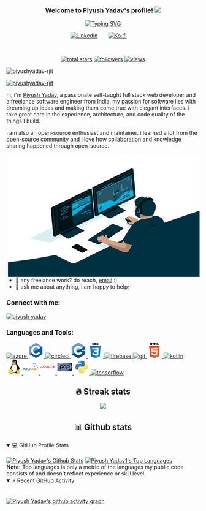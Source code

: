 <h3 align="center">
  Welcome to Piyush Yadav's profile!
  <img src="https://media.giphy.com/media/hvRJCLFzcasrR4ia7z/giphy.gif" width="28">
</h3>

<p align="center">
<a href="https://git.io/typing-svg"><img src="https://readme-typing-svg.demolab.com?font=Fira+Code&size=22&pause=1000&color=F75C7E&vCenter=true&width=440&lines=Student%2C+Developer%2C+Learner" alt="Typing SVG" /></a>
</p>

<p align="center">
  <a href="https://www.linkedin.com/in/piyush-yadav-517474228"><img width="32px" alt="Linkedin" title="DenverCoder1 Dev.to" src="https://i.imgur.com/mVm29vK.png"></a>
  &#8287;&#8287;&#8287;&#8287;&#8287;
  <a href="mailto:piyushyadavaugust3@gmail.com"><img width="32px" alt="Ko-fi" title="Email" src="https://i.imgur.com/KxTgdUK.png"/></a>
  &#8287;&#8287;&#8287;&#8287;&#8287;
 </p>

<br/>

<p align="center">
  <a href="https://github.com/DenverCoder1?tab=repositories&sort=stargazers">
    <img alt="total stars" title="Total stars on GitHub" src="https://custom-icon-badges.demolab.com/github/stars/piyushyadav-rjit?color=55960c&style=for-the-badge&labelColor=488207&logo=star"/></a>
  <a href="https://github.com/DenverCoder1?tab=followers">
    <img alt="followers" title="Follow me on Github" src="https://custom-icon-badges.demolab.com/github/followers/piyushyadav-rjit?color=236ad3&labelColor=1155ba&style=for-the-badge&logo=person-add&label=Follow&logoColor=white"/></a>
  <a href="https://github.com/DenverCoder1/Simple-View-Counter">
    <img alt="views" title="GitHub profile views" src="https://freshidea.com/jonah/app/DenverCoder1-profile-views"/></a>
</p>


<p align="left"> <img src="https://komarev.com/ghpvc/?username=piyushyadav-rjit&label=Profile%20views&color=0e75b6&style=flat" alt="piyushyadav-rjit" /> </p>

<p align="left"> <a href="https://github.com/ryo-ma/github-profile-trophy"><img src="https://github-profile-trophy.vercel.app/?username=piyushyadav-rjit" alt="piyushyadav-rjit" /></a> </p>

hi, i'm [Piyush Yadav](), a passionate self-taught full stack web developer and a freelance software engineer from India. my passion for software lies with dreaming up ideas and making them come true with elegant interfaces. i take great care in the experience, architecture, and code quality of the things I build.

i am also an open-source enthusiast and maintainer. i learned a lot from the open-source community and i love how collaboration and knowledge sharing happened through open-source.


  <img align="right" alt="GIF" src="https://github.com/piyushyadav-rjit/piyushyadav-rjit/blob/main/code.gif?raw=true" width="500" height="320" />
  
- 💼 any freelance work? do reach, [email](mailto:Piyushyadavaugust3@gmail.com) :)
- 💬 ask me about anything, i am happy to help;


<h3 align="left">Connect with me:</h3>
<p align="left">
<a href="https://linkedin.com/in/piyush-yadav-517474228" target="blank"><img align="center" src="https://raw.githubusercontent.com/rahuldkjain/github-profile-readme-generator/master/src/images/icons/Social/linked-in-alt.svg" alt="piyush yadav" height="30" width="40" /></a>
</p>

<h3 align="left">Languages and Tools:</h3>
<p align="left"> <a href="https://azure.microsoft.com/en-in/" target="_blank" rel="noreferrer"> <img src="https://www.vectorlogo.zone/logos/microsoft_azure/microsoft_azure-icon.svg" alt="azure" width="40" height="40"/> </a> <a href="https://www.cprogramming.com/" target="_blank" rel="noreferrer"> <img src="https://raw.githubusercontent.com/devicons/devicon/master/icons/c/c-original.svg" alt="c" width="40" height="40"/> </a> <a href="https://circleci.com" target="_blank" rel="noreferrer"> <img src="https://www.vectorlogo.zone/logos/circleci/circleci-icon.svg" alt="circleci" width="40" height="40"/> </a> <a href="https://www.w3schools.com/cpp/" target="_blank" rel="noreferrer"> <img src="https://raw.githubusercontent.com/devicons/devicon/master/icons/cplusplus/cplusplus-original.svg" alt="cplusplus" width="40" height="40"/> </a> <a href="https://www.w3schools.com/css/" target="_blank" rel="noreferrer"> <img src="https://raw.githubusercontent.com/devicons/devicon/master/icons/css3/css3-original-wordmark.svg" alt="css3" width="40" height="40"/> </a> <a href="https://firebase.google.com/" target="_blank" rel="noreferrer"> <img src="https://www.vectorlogo.zone/logos/firebase/firebase-icon.svg" alt="firebase" width="40" height="40"/> </a> <a href="https://git-scm.com/" target="_blank" rel="noreferrer"> <img src="https://www.vectorlogo.zone/logos/git-scm/git-scm-icon.svg" alt="git" width="40" height="40"/> </a> <a href="https://www.w3.org/html/" target="_blank" rel="noreferrer"> <img src="https://raw.githubusercontent.com/devicons/devicon/master/icons/html5/html5-original-wordmark.svg" alt="html5" width="40" height="40"/> </a> <a href="https://kotlinlang.org" target="_blank" rel="noreferrer"> <img src="https://www.vectorlogo.zone/logos/kotlinlang/kotlinlang-icon.svg" alt="kotlin" width="40" height="40"/> </a> <a href="https://www.linux.org/" target="_blank" rel="noreferrer"> <img src="https://raw.githubusercontent.com/devicons/devicon/master/icons/linux/linux-original.svg" alt="linux" width="40" height="40"/> </a> <a href="https://www.mysql.com/" target="_blank" rel="noreferrer"> <img src="https://raw.githubusercontent.com/devicons/devicon/master/icons/mysql/mysql-original-wordmark.svg" alt="mysql" width="40" height="40"/> </a> <a href="https://www.oracle.com/" target="_blank" rel="noreferrer"> <img src="https://raw.githubusercontent.com/devicons/devicon/master/icons/oracle/oracle-original.svg" alt="oracle" width="40" height="40"/> </a> <a href="https://www.php.net" target="_blank" rel="noreferrer"> <img src="https://raw.githubusercontent.com/devicons/devicon/master/icons/php/php-original.svg" alt="php" width="40" height="40"/> </a> <a href="https://www.python.org" target="_blank" rel="noreferrer"> <img src="https://raw.githubusercontent.com/devicons/devicon/master/icons/python/python-original.svg" alt="python" width="40" height="40"/> </a> <a href="https://www.tensorflow.org" target="_blank" rel="noreferrer"> <img src="https://www.vectorlogo.zone/logos/tensorflow/tensorflow-icon.svg" alt="tensorflow" width="40" height="40"/> </a> </p>



  
<h2 align="center">🔥 Streak stats</h2>
<p align="center">
  <a href="https://github.com/Iamtripathisatyam/github-readme-streak-stats">
    <img src="https://github-readme-streak-stats.herokuapp.com/?user=piyushyadav-rjit&theme=monokai-metallian&hide_border=true&background=0D1117&stroke=0000"/>
  </a>
 </p> 

<h2 align="center">📊 Github stats</h2>


<!-- https://github.com/anuraghazra/github-readme-stats -->
<details open > 
  <summary>💻 GitHub Profile Stats</summary>
  <br/>
<a href="https://github.com/anuraghazra/github-readme-stats"><img alt="Piyush Yadav's Github Stats" src="https://denvercoder1-github-readme-stats.vercel.app/api/?username=piyushyadav-rjit&langs_count=8&layout=compact&theme=react&hide_border=true&bg_color=1F222E&title_color=F85D7F&icon_color=F8D866&hide_border=true&background=0D1117&stroke=0000&hide=Jupyter%20Notebook" height="192px""/></a>
<a href="https://github.com/anuraghazra/github-readme-stats"><img alt="Piyush Yadav1's Top Languages" src="https://github-readme-stats.vercel.app/api/top-langs/?username=piyushyadav-rjit&langs_count=8&layout=compact&theme=react&hide_border=true&bg_color=1F222E&title_color=F85D7F&icon_color=F8D866&hide_border=true&background=0D1117&stroke=0000&hide=Jupyter%20Notebook" height="192px"/></a>
  <br/>
  <b>Note:</b> Top languages is only a metric of the languages my public code consists of and doesn't reflect experience or skill level.
</details>


<details open >
  <summary>⚡ Recent GitHub Activity</summary>
  <br/>


<!-- https://github.com/ashutosh00710/github-readme-activity-graph -->

[![Piyush Yadav's github activity graph](https://activity-graph.herokuapp.com/graph?username=piyushyadav-rjit&bg_color=1F222E&color=F8D866&line=F85D7F&point=FFFFFF&hide_border=true" )](https://github.com/ashutosh00710/github-readme-activity-graph)


